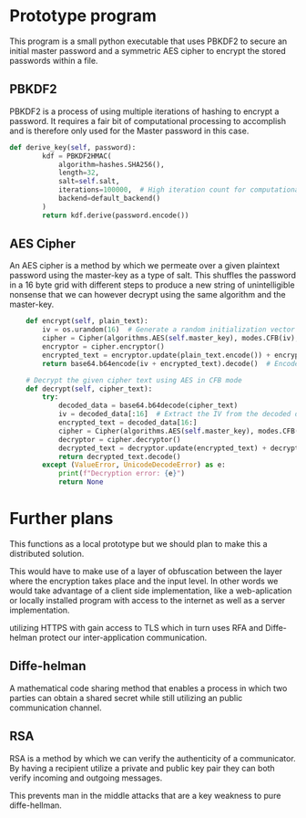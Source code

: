 # Prototype program

This program is a small python executable that uses PBKDF2 to secure an initial master password and a symmetric AES cipher to encrypt the stored passwords within a file.

## PBKDF2

PBKDF2 is a process of using multiple iterations of hashing to encrypt a password. It requires a fair bit of computational processing to accomplish and is therefore only used for the Master password in this case.

```python
def derive_key(self, password):
        kdf = PBKDF2HMAC(
            algorithm=hashes.SHA256(),
            length=32,
            salt=self.salt,
            iterations=100000,  # High iteration count for computational cost against brute-force attacks
            backend=default_backend()
        )
        return kdf.derive(password.encode())
```

## AES Cipher

An AES cipher is a method by which we permeate over a given plaintext password using the master-key as a type of salt. This shuffles the password in a 16 byte grid with different steps to produce a new string of unintelligible nonsense that we can however decrypt using the same algorithm and the master-key.

```python
    def encrypt(self, plain_text):
        iv = os.urandom(16)  # Generate a random initialization vector (IV)
        cipher = Cipher(algorithms.AES(self.master_key), modes.CFB(iv), backend=default_backend())
        encryptor = cipher.encryptor()
        encrypted_text = encryptor.update(plain_text.encode()) + encryptor.finalize()
        return base64.b64encode(iv + encrypted_text).decode()  # Encode IV + encrypted text as base64

    # Decrypt the given cipher text using AES in CFB mode
    def decrypt(self, cipher_text):
        try:
            decoded_data = base64.b64decode(cipher_text)
            iv = decoded_data[:16]  # Extract the IV from the decoded data
            encrypted_text = decoded_data[16:]
            cipher = Cipher(algorithms.AES(self.master_key), modes.CFB(iv), backend=default_backend())
            decryptor = cipher.decryptor()
            decrypted_text = decryptor.update(encrypted_text) + decryptor.finalize()
            return decrypted_text.decode()
        except (ValueError, UnicodeDecodeError) as e:
            print(f"Decryption error: {e}")
            return None
```

# Further plans
This functions as a local prototype but we should plan to make this a distributed solution.

This would have to make use of a layer of obfuscation between the layer where the encryption takes place and the input level. In other words we would take advantage of a client side implementation, like a web-aplication or locally installed program with access to the internet as well as a server implementation.

utilizing HTTPS with gain access to TLS which in turn uses RFA and Diffe-helman protect our inter-application communication. 

## Diffe-helman

A mathematical code sharing method that enables a process in which two parties can obtain a shared secret while still utilizing an public communication channel. 

## RSA

RSA is a method by which we can verify the authenticity of a communicator. By having a recipient utilize a private and public key pair they can both verify incoming and outgoing messages.

This prevents man in the middle attacks that are a key weakness to pure diffe-hellman.
